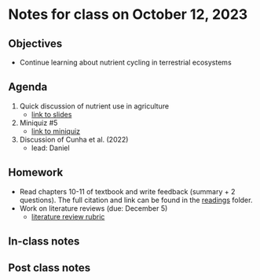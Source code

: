 # Notes for class on October 12, 2023

## Objectives
- Continue learning about nutrient cycling in terrestrial ecosystems

## Agenda
1. Quick discussion of nutrient use in agriculture
	- [link to slides](../lecture_slides/6a_nutrients_ag.pdf)
2. Miniquiz #5
	- [link to miniquiz](../miniquizzes/miniquiz5_10.12.2023.pdf)
3. Discussion of Cunha et al. (2022)
	- lead: Daniel

## Homework
- Read chapters 10-11 of textbook and write feedback (summary + 2 questions). 
The full citation and link can be found in the 
[readings](../readings) folder.
- Work on literature reviews (due: December 5)
	- [literature review rubric](../rubrics/review_rubric.md)

## In-class notes

## Post class notes